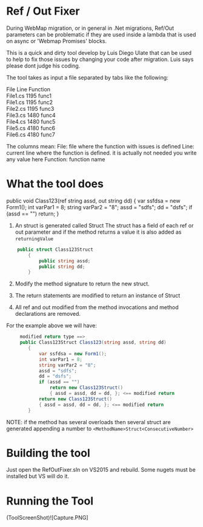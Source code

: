 Ref / Out Fixer
================

During WebMap migration, or in general in .Net migrations, Ref/Out parameters can be problematic 
if they are used inside a lambda that is used on async or 'Webmap Promises' blocks.

This is a quick and dirty tool develop by Luis Diego Ulate that 
can be used to help to fix those issues by changing your code after migration.
Luis says please dont judge his coding. 

The tool takes as input a file separated by tabs like the following:

File	Line	Function	
File1.cs	1195	func1	
File1.cs	1195	func2	
File2.cs	1195	func3	
File3.cs	1480	func4	
File4.cs	1480	func5	
File5.cs	4180	func6	
File6.cs	4180	func7

The columns mean:
File: file where the function with issues is defined
Line: current line where the function is defined. it is actually not needed you write any value here
Function: function name	



What the tool does
===================

 public void Class123(ref string assd, out string dd)
        {
            var ssfdsa = new Form1();
            int varPar1 = 8;
            string varPar2 = "8";
            assd = "sdfs";
            dd = "dsfs";
            if (assd == "")
                return;
        }
		
1. An struct is generated called <MethodName>Struct
The struct has a field of each ref or out parameter and if the method returns a value it is also added as `returningValue`
```C#
	public struct Class123Struct
        {
            public string assd;
            public string dd;
        }
```	

2. Modify the method signature to return the new struct.		

3. The return statements are modified to return an instance of <MethodName>Struct

4. All ref and out modified from the method invocations and method declarations are removed.

For the example above we will have:
```C#
     modified return type ==>   
	 public Class123Struct Class123(string assd, string dd)
        {
            var ssfdsa = new Form1();
            int varPar1 = 8;
            string varPar2 = "8";
            assd = "sdfs";
            dd = "dsfs";
            if (assd == "")
                return new Class123Struct() 
                { assd = assd, dd = dd, }; <== modified return
            return new Class123Struct()
            { assd = assd, dd = dd, }; <== modified return
        }
```
		
NOTE: if the method has several overloads then several struct are generated appending a number to `<MethodName>Struct<ConsecutiveNumber>`

Building the tool
=================
Just open the RefOutFixer.sln on VS2015 and rebuild. Some nugets must be installed but VS will do it.

Running the Tool
================
(ToolScreenShot)![Capture.PNG]
